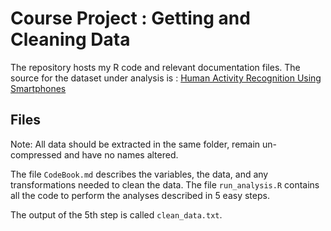 Course Project : Getting and Cleaning Data
==========================================

The repository hosts my R code and relevant documentation files. The source for the dataset under analysis is : [Human Activity Recognition Using Smartphones](http://archive.ics.uci.edu/ml/datasets/Human+Activity+Recognition+Using+Smartphones)

## Files

Note: All data should be extracted in the same folder, remain un-compressed and have no names altered.

The file `CodeBook.md` describes the variables, the data, and any transformations needed to clean the data.
The file `run_analysis.R` contains all the code to perform the analyses described in 5 easy steps.

The output of the 5th step is called `clean_data.txt`.
